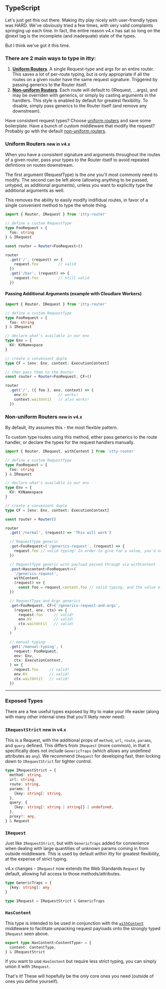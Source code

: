 <script>
  import SEO from '~/components/SEO.svelte'
</script>

<!-- MARKUP -->
<SEO
  title="itty-router"
  subtitle="TypeScript Guide"
  description="Complete guide to TypeScript implementation in itty-router."
  />

## TypeScript

Let's just get this out there.  Making itty play nicely with user-friendly types was HARD.  We've obviously tried a few times, with very valid complaints springing up each time. In fact, the entire reason v4.x has sat so long on the @next tag is the incomplete (and inadequate) state of the types.

But I think we've got it this time.


### There are 2 main ways to type in itty:

1. **[Uniform Routers](#uniform-routers)**. A single Request-type and args for an entire router.  This saves a lot of per-route typing, but is only appropriate if all the routes on a given router have the same request signature.  Triggered by passing generics to the Router itself.
2. **[Non-uniform Routers](#non-uniform-routers)**.  Each route will default to (IRequest, ...args), and may be overriden with generics, or simply by casting arguments in the handlers.  This style is enabled by default for greatest flexibility.  To disable, simply pass generics to the Router itself (and remove any downstream).

Have consistent request types?  Choose [uniform routers](#uniform-routers) and save some boilerplate.  Have a bunch of custom middleware that modify the request?  Probably go with the default [non-uniform routers](#non-uniform-routers).

<a name="uniform-routers"></a>

### Uniform Routers <small class="new">new in v4.x</small>
When you have a consistent signature and arguments throughout the routes of a given router, pass your types to the Router itself to avoid repeated defintions on routes downstream.

The first argument (RequestType) is the one you'll most commonly need to modify.  The second can be left alone (allowing anything to be passed, untyped, as additional arguments), unless you want to explicitly type the additional arguments as well.

This removes the ability to easily modify indifidual routes, in favor of a single convenient method to type the whole thing.

```ts
import { Router, IRequest } from 'itty-router'

// define a custom RequestType
type FooRequest = {
  foo: string
} & IRequest

const router = Router<FooRequest>()

router
  .get('/', (request) => {
    request.foo         // valid
  })
  .get('/bar', (request) => {
    request.foo         // still valid
  })
```

#### Passing Additional Arguments (example with Cloudlare Workers)

```ts
import { Router, IRequest } from 'itty-router'

// define a custom RequestType
type FooRequest = {
  foo: string
} & IRequest

// declare what's available in our env
type Env = {
  KV: KVNamespace
}

// create a convenient duple
type CF = [env: Env, context: ExecutionContext]

// then pass them to the Router
const router = Router<FooRequest, CF>()

router
  .get('/', ({ foo }, env, context) => {
    env.KV              // works!
    context.waitUntil   // also works!
  })
```

<a name="non-uniform-routers"></a>

### Non-uniform Routers <small class="new">new in v4.x</small>
By default, itty assumes this - the most flexible pattern.

To custom type routes using this method, either pass generics to the route handler, 
or declare the types for the request handlers manually.

```ts
import { Router, IRequest, withContent } from 'itty-router'

// define a custom RequestType
type FooRequest = {
  foo: string
} & IRequest

// declare what's available in our env
type Env = {
  KV: KVNamespace
}

// create a convenient duple
type CF = [env: Env, context: ExecutionContext]

const router = Router()

router
  .get('/normal', (request) => 'This will work')

  // RequestType generic
  .get<FooRequest>('/generics-request', (request) => {
    request.foo // valid typing! In order to give foo a value, you'd need to assign it one in your middleware
  })

  // RequestType generic with payload passed through via withContent
  .post<Hascontent<FooRequest>>(
    '/generics-request',
    withContent,
    (request) => {
      const foo = request.content.foo // valid typing, and the value of foo will be passed through!
  })

  // RequestType and Args generics
  .get<FooRequest, CF>('/generics-request-and-args', 
    (request, env, ctx) => {
      request.foo     // valid!
      env.KV          // valid!
      ctx.waitUntil   // valid!
    }
  )

  // manual typing
  .get('/manual-typing', (
    request: FooRequest, 
    env: Env, 
    ctx: ExecutionContext,
  ) => {
    request.foo     // valid!
    env.KV          // valid!
    ctx.waitUntil   // valid!
  })
```

---

### Exposed Types
There are a few useful types exposed by Itty to make your life easier (along with many other internal ones that you'll likely never need):

<a name="IRequestStrict"></a>

### `IRequestStrict` <small class="new">new in v4.x</small>
This is a Request, with the additional props of `method`, `url`, `route`, `params`, and `query` defined.  This differs from `IRequest` (more common), in that it specifically does not include `GenericTraps` (which allows any undefined attributes as `any`).  We recommend `IRequest` for developing fast, then locking down to `IRequestStrict` for tighter control.

```ts
type IRequestStrict = {
  method: string,
  url: string,
  route: string,
  params: {
    [key: string]: string,
  },
  query: {
    [key: string]: string | string[] | undefined,
  },
  proxy?: any,
} & Request
```

<a name="IRequest"></a>

### `IRequest`
Just like `IRequestStrict`, but with `GenericTraps` added for convenience when dealing with large quantities of unknown params coming in from outside middleware.  This is used by default within itty for greatest flexibility, at the expense of strict typing.

<p class="new">
  v4.x changes - <code>IRequest</code> now extends the Web Standards <code>Request</code> by default, allowing full access to those methods/attributes.
</p>

```ts
type GenericTraps = {
  [key: string]: any
}

type IRequest = IRequestStrict & GenericTraps
```

<a name="HasContent"></a>

### `HasContent`
This type is intended to be used in conjunction with the [`withContent`](../api/+page.md#withContent) middleware to facilitate unpacking request payloads onto the strongly typed `IRequest` seen above.

```ts
export type HasContent<ContentType> = {
  content: ContentType,
} & IRequestStrict
```

If you want to use `HasContent` but require less strict typing, you can simply union it with `IRequest`.


That's it!  These will hopefully be the only core ones you need (outside of ones you define yourself).


